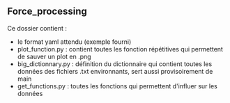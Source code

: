 ## Force_processing

Ce dossier contient : 
- le format yaml attendu (exemple fourni)
- plot_function.py : contient toutes les fonction répétitives qui permettent de sauver un plot en .png
- big_dictionnary.py : définition du dictionnaire qui contient  toutes les données des fichiers .txt environnants, sert aussi provisoirement de main
- get_functions.py : toutes les fonctions qui permettent d'influer sur les données
